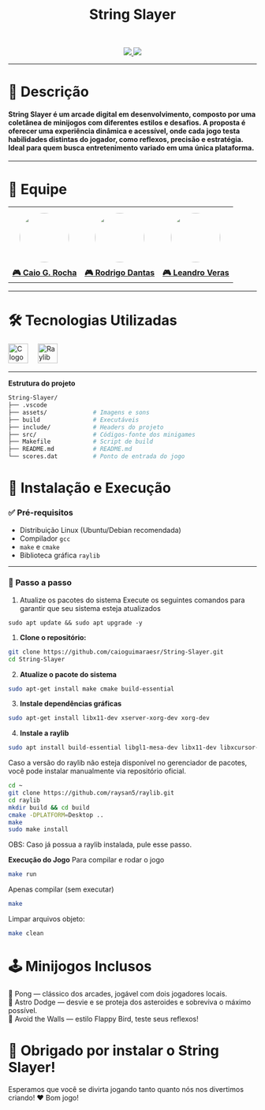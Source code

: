 <h1 align="center">
  String Slayer
</h1>

<br>
<p align="center">
  <a href="#"> <img src="https://img.shields.io/badge/C-00599C?style=for-the-badge&logo=c&logoColor=white" /> </a>
  <a href="https://www.raylib.com/"> <img src="https://img.shields.io/badge/Raylib-000000?style=for-the-badge&logoColor=white" /> </a>
</p>

---

<h1><strong>🎸 Descrição</strong></h1>

<h4>
String Slayer é um arcade digital em desenvolvimento, composto por uma coletânea de minijogos com diferentes estilos e desafios. A proposta é oferecer uma experiência dinâmica e acessível, onde cada jogo testa habilidades distintas do jogador, como reflexos, precisão e estratégia. Ideal para quem busca entretenimento variado em uma única plataforma.
</h4>

---

<h1><strong>👥 Equipe</strong></h1>

<p align="center">
<table>
  <tr>
    <td align="center">
      <a href="https://github.com/caioguimaraesr">
        <img src="https://avatars.githubusercontent.com/caioguimaraesr" width="100" style="border-radius: 50%; margin: 10px;" />
        <br><strong>🎮 Caio G. Rocha</strong>
      </a>
    </td>
    <td align="center">
      <a href="https://github.com/rodrigo603">
        <img src="https://avatars.githubusercontent.com/rodrigo603" width="100" style="border-radius: 50%; margin: 10px;" />
        <br><strong>🎮 Rodrigo Dantas</strong>
      </a>
    </td>
    <td align="center">
      <a href="https://github.com/leoVeraas">
        <img src="https://avatars.githubusercontent.com/leoVeraas" width="100" style="border-radius: 50%; margin: 10px;" />
        <br><strong>🎮 Leandro Veras</strong>
      </a>
    </td>
  </tr>
</table>
</p>

---

<h1><strong>🛠️ Tecnologias Utilizadas</strong></h1>

<div align="left">
  <img src="https://cdn.jsdelivr.net/gh/devicons/devicon/icons/c/c-original.svg" height="40" alt="C logo" />
  <img width="12" />
  <img src="https://www.raylib.com/favicon.ico" height="40" alt="Raylib logo" />
</div>

---

**Estrutura do projeto**

```bash
String-Slayer/
├── .vscode
├── assets/             # Imagens e sons   
├── build               # Executáveis
├── include/            # Headers do projeto
├── src/                # Códigos-fonte dos minigames
├── Makefile            # Script de build
├── README.md           # README.md
└── scores.dat          # Ponto de entrada do jogo
``` 

<h1><strong>🚀 Instalação e Execução</strong></h1>

### ✅ Pré-requisitos

- Distribuição Linux (Ubuntu/Debian recomendada)
- Compilador `gcc`
- `make` e `cmake`
- Biblioteca gráfica `raylib`

---
### 🔧 Passo a passo

1. Atualize os pacotes do sistema
Execute os seguintes comandos para garantir que seu sistema esteja atualizados
```
sudo apt update && sudo apt upgrade -y
```

1. **Clone o repositório:**
```bash
git clone https://github.com/caioguimaraesr/String-Slayer.git
cd String-Slayer

````
2. **Atualize o pacote do sistema**

```bash
sudo apt-get install make cmake build-essential
```
3. **Instale dependências gráficas**
   
```bash
sudo apt-get install libx11-dev xserver-xorg-dev xorg-dev
```

4. **Instale a raylib**

```bash
sudo apt install build-essential libgl1-mesa-dev libx11-dev libxcursor-dev libxrandr-dev libxi-dev libxinerama-dev libglu1-mesa-dev cmake
```
Caso a versão do raylib não esteja disponível no gerenciador de pacotes, você pode instalar manualmente via repositório oficial. 
```bash
cd ~ 
git clone https://github.com/raysan5/raylib.git
cd raylib
mkdir build && cd build
cmake -DPLATFORM=Desktop ..
make
sudo make install
```
OBS: Caso já possua a raylib instalada, pule esse passo.

**Execução do Jogo**
Para compilar e rodar o jogo
```bash
make run
```
Apenas compilar (sem executar)
```bash
make
```
Limpar arquivos objeto:
```bash
make clean
```

<h1><strong>🕹️ Minijogos Inclusos</strong></h1>

<p> 
🏓 Pong — clássico dos arcades, jogável com dois jogadores locais. <br>
🚀 Astro Dodge — desvie e se proteja dos asteroides e sobreviva o máximo possível.<br>
🐤 Avoid the Walls — estilo Flappy Bird, teste seus reflexos!
</p>


<h1> 🎉 Obrigado por instalar o String Slayer! </h1>
Esperamos que você se divirta jogando tanto quanto nós nos divertimos criando! ❤️ 
Bom jogo!
